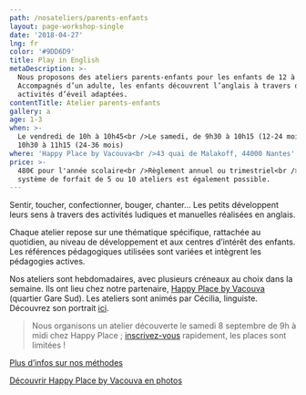 ```yaml
---
path: /nosateliers/parents-enfants
layout: page-workshop-single
date: '2018-04-27'
lng: fr
color: '#9DD6D9'
title: Play in English
metaDescription: >-
  Nous proposons des ateliers parents-enfants pour les enfants de 12 à 36 mois.
  Accompagnés d’un adulte, les enfants découvrent l’anglais à travers des
  activités d’éveil adaptées.
contentTitle: Atelier parents-enfants
gallery: a
age: 1-3
when: >-
  Le vendredi de 10h à 10h45<br />Le samedi, de 9h30 à 10h15 (12-24 mois) et de
  10h30 à 11h15 (24-36 mois) 
where: 'Happy Place by Vacouva<br />43 quai de Malakoff, 44000 Nantes'
price: >-
  480€ pour l'année scolaire<br />Règlement annuel ou trimestriel<br />Un
  système de forfait de 5 ou 10 ateliers est également possible.
---
```

Sentir, toucher, confectionner, bouger, chanter… Les petits développent leurs sens à travers des activités ludiques et manuelles réalisées en anglais.

Chaque atelier repose sur une thématique spécifique, rattachée au quotidien, au niveau de développement et aux centres d’intérêt des enfants. Les références pédagogiques utilisées sont variées et intègrent les pédagogies actives. 

Nos ateliers sont hebdomadaires, avec plusieurs créneaux au choix dans la semaine. Ils ont lieu chez notre partenaire, [Happy Place by Vacouva](https://www.google.fr/maps/place/Vacouva/@47.2146419,-1.5433538,17z/data=!3m1!4b1!4m5!3m4!1s0x4805eeb8399276c5:0xe54ac076a5ce2080!8m2!3d47.2146419!4d-1.5411651) (quartier Gare Sud). Les ateliers sont animés par Cécilia, linguiste. Découvrez son portrait [ici](/lequipe#team).

> Nous organisons un atelier découverte le samedi 8 septembre de 9h à midi chez Happy Place ; [inscrivez-vous](mailto:hello@lopenlab.com) rapidement, les places sont limitées !

[Plus d’infos sur nos méthodes](/pedagogie)

[Découvrir Happy Place by Vacouva en photos](/nosateliers#vacouva)
